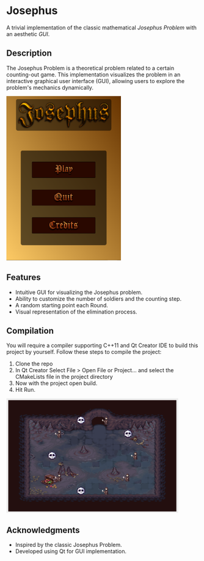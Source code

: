 # Josephus
A trivial implementation of the classic mathematical *Josephus Problem* with an aesthetic *GUI*.

## Description
The Josephus Problem is a theoretical problem related to a certain counting-out game. This implementation visualizes the problem in an interactive graphical user interface (GUI), allowing users to explore the problem's mechanics dynamically.

<img src="/resources/main.png" alt="Main Menu" width="300" height="430">

## Features
- Intuitive GUI for visualizing the Josephus problem.
- Ability to customize the number of soldiers and the counting step.
- A random starting point each Round.
- Visual representation of the elimination process.

## Compilation
You will require a compiler supporting C++11 and Qt Creator IDE to build this project by yourself. Follow these steps to compile the project:
1. Clone the repo
2. In Qt Creator Select File > Open File or Project... and select the CMakeLists file in the project directory
3. Now with the project open build.
4. Hit Run.

<img src="/resources/gameplay.png" alt="Game Play" width="450" height="300">


## Acknowledgments
- Inspired by the classic Josephus Problem.
- Developed using Qt for GUI implementation.


